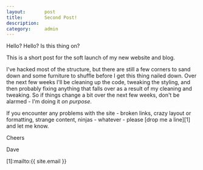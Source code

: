 ```yaml
---
layout:       post
title:        Second Post!
description: 
category:     admin
---
```


Hello? Hello? Is this thing on? 


This is a short post for the soft launch of my new website and blog.

I've hacked most of the structure, but there are still a few corners to sand down and some furniture to shuffle before I get this thing nailed down. Over the next few weeks I'll be cleaning up the code, tweaking the styling, and then probably fixing anything that falls over as a result of my cleaning and tweaking. So if things change a bit over the next few weeks, don't be  alarmed - I'm doing it _on purpose_.  

If you encounter any problems with the site - broken links, crazy layout or formatting, strange content, ninjas - whatever -  please [drop me a line][1] and let me know.

Cheers

Dave

[1]:mailto:{{ site.email }}